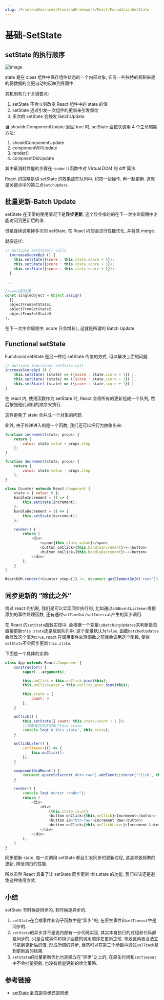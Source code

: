 ```yaml
---
slug: /FrontendAdvanced/FrontendFramework/React/FoundationSetState
---
```

# 基础-SetState


## setState 的执行顺序

![image](/assets/2021-3-9/1459640-20181124224144801-1561228641.png)

state 是在 class 组件中保存组件状态的一个内部对象, 它有一些独特的机制来是的将数据的变更自动的反映到界面中.

其机制有几个关键要点:

1. setState 不会立刻改变 React 组件中的 state 的值
2. setState 通过引发一次组件的更新来引发重绘
3. 多次的 setState 会触发 BatchUpdate

当 shouldeComponentUpdate 返回 true 时, setState 会依次调用 4 个生命周期方法:

1. shouldComponentUpdate
2. componentWillUpdate
3. render()
4. compnentDidUpdate

其中最消耗性能的步骤在`render()`函数中对 Virtual DOM 的 diff 算法.

React 的策略是讲 setState 的效果放在队列中, 积攒一些操作, 再一起更新. 这就是关键点中的第三点`batchUpdate`.

## 批量更新-Batch Update

setState 在正常的使用情况下是**异步更新**, 这个异步指的的在下一次生命周期中才能访问到更新后的值.

但是连续调用掉多次的 setState, 在 React 内部会进行性能优化, 并将其 merge.

就像这样:

```js
// multiple setState() calls
  increaseScoreBy3 () {
    this.setState({score : this.state.score + 1});
    this.setState({score : this.state.score + 1});
    this.setState({score : this.state.score + 1});
  }

...

//==>内部处理
const singleObject = Object.assign(
  {},
  objectFromSetState1,
  objectFromSetState2,
  objectFromSetState3
);
```

在下一次生命周期中, score 只会增长`1`, 这就是所谓的 Batch Update

## Functional setState

Functional setState 是另一种给 setState 传值的方式, 可以解决上面的问题.

```js
// multiple functional setState call
increaseScoreBy3 () {
    this.setState( (state) => ({score : state.score + 1}) ),
    this.setState( (state) => ({score : state.score + 1}) ),
    this.setState( (state) => ({score : state.score + 1}) )
}
```

在 react 内, 使用函数作为 setState 时, React 会将所有的更新组成一个队列, 然后按照他们调用的顺序来执行.

这样避免了 state 合并成一个对象的问题.

此外, 由于传递进入的是一个函数, 我们还可以把行为抽象出来:

```js
function increment(state, props) {
    return {
        value: state.value + props.step
    };
}

function decrement(state, props) {
    return {
        value: state.value - props.step
    };
}

class Counter extends React.Component {
    state = { value: 0 };
    handleIncrement = () => {
        this.setState(increment);
    };
    handleDecrement = () => {
        this.setState(decrement);
    };

    render() {
        return (
            <div>
                <span>{this.state.value}</span>
                <button onClick={this.handleIncrement}>+</button>
                <button onClick={this.handleDecrement}>-</button>
            </div>
        );
    }
}

ReactDOM.render(<Counter step={1} />, document.getElementById('root'));
```

## 同步更新的 “除此之外”

绕过 react 的机制, 我们是可以实现同步执行的, 比如通过`addEventListener`直接添加的事件处理函数, 还有通过`setTimeOut/setInterval`产生的异步调用.

在 React 的`setState`函数实现中, 会根据一个变量`isBatchingUpdates`来判断是否直接更新`this.state`还是放到队列中. 这个变量默认为`false`, 函数`batchedUpdates`会修改这个值为`true`, react 在调用事件处理函数之前就会调用这个函数, 使得`setState`不会同步更新`this.state`.

下面是一个具体的实例:

```js
class App extends React.Component {
    constructor() {
        super(...arguments);

        this.onClick = this.onClick.bind(this);
        this.onClickLater = this.onClickLater.bind(this);

        this.state = {
            count: 0
        };
    }

    onClick() {
        this.setState({ count: this.state.count + 1 });
        //判断是否同步更新了this.state
        console.log('# this.state', this.state);
    }

    onClickLater() {
        setTimeout(() => {
            this.onClick();
        });
    }

    componentDidMount() {
        document.querySelector('#btn-raw').addEventListener('click', this.onClick);
    }

    render() {
        console.log('#enter render');
        return (
            <div>
                <div>
                    {this.state.count}
                    <button onClick={this.onClick}>Increment</button>
                    <button id="btn-raw">Increment Raw</button>
                    <button onClick={this.onClickLater}>Increment Later</button>
                </div>
            </div>
        );
    }
}
```

同步更新 state, 每一次调用 setState 都会引发同步的更新过程, 这会导致频繁的更新, 降低网页的性能.

所以虽然 React 具备了让 setState 同步更新 this.state 的功能, 我们应该还是避免这种使用方式.

## 小结

setState 有时候是同步的, 有时候是异步的.

1. `setState`在合成事件和钩子函数中是"异步"的, 在原生事件和`setTimeout`中是同步的.
2. `setState`的异步并不是说内部有一步代码实现, 其实本身执行的过程和代码都是同步的, 只是合成事件和钩子函数的调用顺序在更新之前, 导致这两者没法立马拿到更新后的值, 形成所谓的异步, 当然可以在第二个参数中通过`callback`拿到更新后的结果.
3. `setState`的批量更新优化也是建立在"异步"之上的, 在原生时间和`setTimeout`中不会批量更新, 也没有批量更新的优化策略.



## 参考链接

-   [setState 到底是异步还是同步](http://www.cxymsg.com/guide/react.html#react%E7%9A%84%E8%AF%B7%E6%B1%82%E5%BA%94%E8%AF%A5%E6%94%BE%E5%9C%A8%E5%93%AA%E4%B8%AA%E7%94%9F%E5%91%BD%E5%91%A8%E6%9C%9F%E4%B8%AD)
